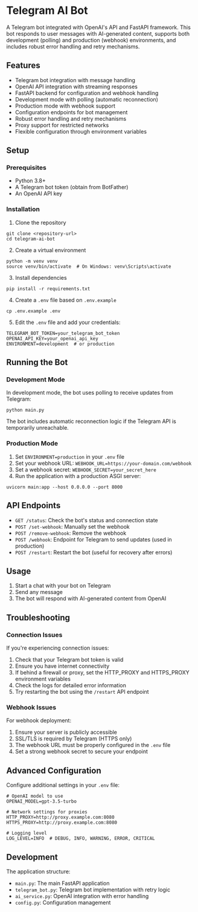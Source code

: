 # Telegram AI Bot

A Telegram bot integrated with OpenAI's API and FastAPI framework. This bot responds to user messages with AI-generated content, supports both development (polling) and production (webhook) environments, and includes robust error handling and retry mechanisms.

## Features

- Telegram bot integration with message handling
- OpenAI API integration with streaming responses
- FastAPI backend for configuration and webhook handling
- Development mode with polling (automatic reconnection)
- Production mode with webhook support
- Configuration endpoints for bot management
- Robust error handling and retry mechanisms
- Proxy support for restricted networks
- Flexible configuration through environment variables

## Setup

### Prerequisites

- Python 3.8+ 
- A Telegram bot token (obtain from BotFather)
- An OpenAI API key

### Installation

1. Clone the repository
```
git clone <repository-url>
cd telegram-ai-bot
```

2. Create a virtual environment
```
python -m venv venv
source venv/bin/activate  # On Windows: venv\Scripts\activate
```

3. Install dependencies
```
pip install -r requirements.txt
```

4. Create a `.env` file based on `.env.example`
```
cp .env.example .env
```

5. Edit the `.env` file and add your credentials:
```
TELEGRAM_BOT_TOKEN=your_telegram_bot_token
OPENAI_API_KEY=your_openai_api_key
ENVIRONMENT=development  # or production
```

## Running the Bot

### Development Mode

In development mode, the bot uses polling to receive updates from Telegram:

```
python main.py
```

The bot includes automatic reconnection logic if the Telegram API is temporarily unreachable.

### Production Mode

1. Set `ENVIRONMENT=production` in your `.env` file
2. Set your webhook URL: `WEBHOOK_URL=https://your-domain.com/webhook`
3. Set a webhook secret: `WEBHOOK_SECRET=your_secret_here`
4. Run the application with a production ASGI server:
```
uvicorn main:app --host 0.0.0.0 --port 8000
```

## API Endpoints

- `GET /status`: Check the bot's status and connection state
- `POST /set-webhook`: Manually set the webhook
- `POST /remove-webhook`: Remove the webhook
- `POST /webhook`: Endpoint for Telegram to send updates (used in production)
- `POST /restart`: Restart the bot (useful for recovery after errors)

## Usage

1. Start a chat with your bot on Telegram
2. Send any message
3. The bot will respond with AI-generated content from OpenAI

## Troubleshooting

### Connection Issues

If you're experiencing connection issues:

1. Check that your Telegram bot token is valid
2. Ensure you have internet connectivity
3. If behind a firewall or proxy, set the HTTP_PROXY and HTTPS_PROXY environment variables
4. Check the logs for detailed error information
5. Try restarting the bot using the `/restart` API endpoint

### Webhook Issues

For webhook deployment:

1. Ensure your server is publicly accessible
2. SSL/TLS is required by Telegram (HTTPS only)
3. The webhook URL must be properly configured in the `.env` file
4. Set a strong webhook secret to secure your endpoint

## Advanced Configuration

Configure additional settings in your `.env` file:

```
# OpenAI model to use
OPENAI_MODEL=gpt-3.5-turbo

# Network settings for proxies
HTTP_PROXY=http://proxy.example.com:8080
HTTPS_PROXY=http://proxy.example.com:8080

# Logging level
LOG_LEVEL=INFO  # DEBUG, INFO, WARNING, ERROR, CRITICAL
```

## Development

The application structure:

- `main.py`: The main FastAPI application
- `telegram_bot.py`: Telegram bot implementation with retry logic
- `ai_service.py`: OpenAI integration with error handling
- `config.py`: Configuration management 